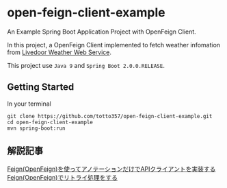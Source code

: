 # open-feign-client-example

An Example Spring Boot Application Project with OpenFeign Client.

In this project, a OpenFeign Client implemented to fetch weather infomation from [Livedoor Weather Web Service](http://weather.livedoor.com/weather_hacks/webservice).

This project use `Java 9` and `Spring Boot 2.0.0.RELEASE`.

## Getting Started

In your terminal

``` 
git clone https://github.com/totto357/open-feign-client-example.git
cd open-feign-client-example
mvn spring-boot:run
```

## 解説記事

[Feign(OpenFeign)を使ってアノテーションだけでAPIクライアントを実装する](https://qiita.com/totto357/items/90f9276697edec08a4ba)
[Feign(OpenFeign)でリトライ処理をする](https://qiita.com/totto357/items/8a462027a3c2bb2c8134)
